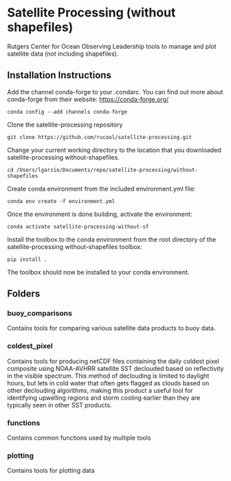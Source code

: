# Satellite Processing (without shapefiles)
Rutgers Center for Ocean Observing Leadership tools to manage and plot satellite data (not including shapefiles).

## Installation Instructions
Add the channel conda-forge to your .condarc. You can find out more about conda-forge from their website: https://conda-forge.org/

`conda config --add channels conda-forge`

Clone the satellite-processing repository

`git clone https://github.com/rucool/satellite-processing.git`

Change your current working directory to the location that you downloaded satellite-processing without-shapefiles. 

`cd /Users/lgarzio/Documents/repo/satellite-processing/without-shapefiles`

Create conda environment from the included environment.yml file:

`conda env create -f environment.yml`

Once the environment is done building, activate the environment:

`conda activate satellite-processing-without-sf`

Install the toolbox to the conda environment from the root directory of the satellite-processing without-shapefiles toolbox:

`pip install .`

The toolbox should now be installed to your conda environment.

## Folders
### buoy_comparisons
Contains tools for comparing various satellite data products to buoy data.

### coldest_pixel
Contains tools for producing netCDF files containing the daily coldest pixel composite using NOAA-AVHRR satellite SST declouded based on reflectivity in the visible spectrum. This method of declouding is limited to daylight hours, but lets in cold water that often gets flagged as clouds based on other declouding algorithms, making this product a useful tool for identifying upwelling regions and storm cooling earlier than they are typically seen in other SST products.

### functions
Contains common functions used by multiple tools

### plotting
Contains tools for plotting data